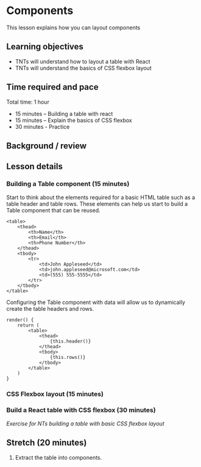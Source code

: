 # Components

This lesson explains how you can layout components

## Learning objectives

* TNTs will understand how to layout a table with React
* TNTs will understand the basics of CSS flexbox layout

## Time required and pace

Total time: 1 hour

* 15 minutes – Building a table with react
* 15 minutes – Explain the basics of CSS flexbox
* 30 minutes - Practice

## Background / review

## Lesson details

### Building a Table component (15 minutes)

Start to think about the elements required for a basic HTML table such as a table header and table rows. These elements can help us start to build a Table component that can be reused.

    <table>
        <thead>
            <th>Name</th>
            <th>Email</th>
            <th>Phone Number</th>
        </thead>
        <tbody>
            <tr>
                <td>John Appleseed</td>
                <td>john.appleseed@microsoft.com</td>
                <td>(555) 555-5555</td>
            </tr>
        </tbody>
    </table>

Configuring the Table component with data will allow us to dynamically create the table headers and rows.

    render() {
        return (
            <table>
                <thead>
                    {this.header()}
                </thead>
                <tbody>
                    {this.rows()}
                </tbody>
            </table>
        )
    }

### CSS Flexbox layout (15 minutes)



### Build a React table with CSS flexbox (30 minutes)
*Exercise for NTs building a table with basic CSS flexbox layout*

## Stretch (20 minutes)

  1. Extract the table into components.
